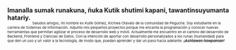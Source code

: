 **Imanalla sumak runakuna, ñuka Kutik shutimi kapani, tawantinsuyumanta hatariy.**
<sub><sub>
<sub>Saludos amigxs, mi nombre es Kutik Gómez, Kichwa Otavalo de la comunidad de Peguche. Soy estudiante en la carrera de Sistemas de Información. Adjunto mis pequeños proyectos porque me encanta la programación y conocer nuevas herramientas que permitan agilizar el proceso de desarrollo web y móvil. Actualmente me encuentro en el camino del desarrollo de Backend, Frontend y Ciencias de Datos. Con la intención de aportar con desarrollo personalizados a los runas (humanidad) para que den un uso y un valor a la tecnología, de modo que, puedan aprender y dar un paso hacia adelante. **_¡Ashtawan ñawpaman!_** </sub>

<!---
Kutik-Gomez/Kutik-Gomez is a ✨ special ✨ repository because its `README.md` (this file) appears on your GitHub profile.
You can click the Preview link to take a look at your changes.
--->
